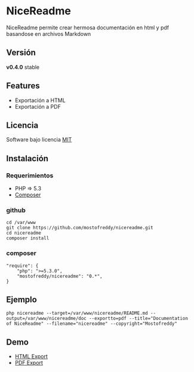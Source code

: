 NiceReadme
==========

NiceReadme permite crear hermosa documentación en html y pdf basandose en archivos Markdown

Versión
-------

__v0.4.0__ stable

Features
--------

* Exportación a HTML
* Exportación a PDF

Licencia
-------
Software bajo licencia [MIT](http://opensource.org/licenses/mit-license.php)

Instalación
-----------

### Requerimientos

- PHP => 5.3
- [Composer](http://getcomposer.org)

### github

    cd /var/www
    git clone https://github.com/mostofreddy/nicereadme.git
    cd nicereadme
    composer install

### composer

    "require": {
        "php": ">=5.3.0",
        "mostofreddy/nicereadme": "0.*",
    }

Ejemplo
-------

    php nicereadme --target=/var/www/nicereadme/README.md --output=/var/www/nicereadme/doc --exportto=pdf --title="Documentation of NiceReadme" --filename="nicereadme" --copyright="Mostofreddy"

Demo
----

- [HTML Export](http://mostofreddy.github.io/nicereadme/)
- [PDF Export](http://mostofreddy.github.io/nicereame/download/nicereadme_v040.pdf)
